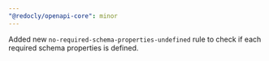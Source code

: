 ```yaml
---
"@redocly/openapi-core": minor
---
```


Added new `no-required-schema-properties-undefined` rule to check if each required schema properties is defined.

